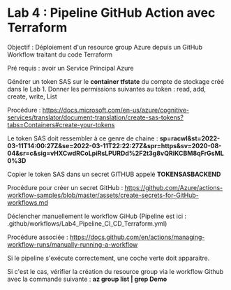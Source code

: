 # Lab 4 : Pipeline GitHub Action avec Terraform

Objectif : Déploiement d'un resource group Azure depuis un GitHub Workflow traitant du code Terraform

Pré requis : avoir un Service Principal Azure 

Générer un token SAS sur le **container tfstate** du compte de stockage créé dans le Lab 1. Donner les permissions suivantes au token : read, add, create, write, List

Procédure : https://docs.microsoft.com/en-us/azure/cognitive-services/translator/document-translation/create-sas-tokens?tabs=Containers#create-your-tokens

Le token SAS doit ressembler à ce genre de chaine :  __sp=racwl&st=2022-03-11T14:00:27Z&se=2022-03-11T22:22:27Z&spr=https&sv=2020-08-04&sr=c&sig=vHXCwdRCoLpiRsLPURDd%2F2t3g8vQRiKCBM8qFrGsML0%3D__

Copier le token SAS dans un secret GITHUB appelé **TOKENSASBACKEND**

Procédure pour créer un secret GitHub : https://github.com/Azure/actions-workflow-samples/blob/master/assets/create-secrets-for-GitHub-workflows.md

Déclencher manuellement le workflow GiHub (Pipeline est ici : .github/workflows/Lab4_Pipeline_CI_CD_Terraform.yml)

Procédure associée : https://docs.github.com/en/actions/managing-workflow-runs/manually-running-a-workflow

Si le pipeline s'exécute correctement, une coche verte doit apparaitre.

Si c'est le cas, vérifier la création du resource group via le workflow Github avec la commande suivante : **az group list | grep Demo**  

